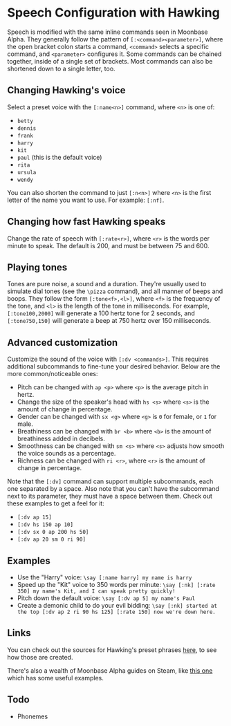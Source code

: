 # Speech Configuration with Hawking

Speech is modified with the same inline commands seen in Moonbase Alpha. They generally follow the pattern of `[:<command><parameter>]`, where the open bracket colon starts a command, `<command>` selects a specific command, and  `<parameter>` configures it. Some commands can be chained together, inside of a single set of brackets. Most commands can also be shortened down to a single letter, too.

## Changing Hawking's voice
Select a preset voice with the `[:name<n>]` command, where `<n>` is one of:
- `betty`
- `dennis`
- `frank`
- `harry`
- `kit`
- `paul` (this is the default voice)
- `rita`
- `ursula`
- `wendy`

You can also shorten the command to just `[:n<n>]` where `<n>` is the first letter of the name you want to use. For example: `[:nf]`.

## Changing how fast Hawking speaks
Change the rate of speech with `[:rate<r>]`, where `<r>` is the words per minute to speak. The default is 200, and must be between 75 and 600.

## Playing tones
Tones are pure noise, a sound and a duration. They're usually used to simulate dial tones (see the `\pizza` command), and all manner of beeps and boops. They follow the form `[:tone<f>,<l>]`, where `<f>` is the frequency of the tone, and `<l>` is the length of the tone in milliseconds. For example, `[:tone100,2000]` will generate a 100 hertz tone for 2 seconds, and `[:tone750,150]` will generate a beep at 750 hertz over 150 milliseconds.

## Advanced customization
Customize the sound of the voice with `[:dv <commands>]`. This requires additional subcommands to fine-tune your desired behavior. Below are the more common/noticeable ones:
- Pitch can be changed with `ap <p>` where `<p>` is the average pitch in hertz.
- Change the size of the speaker\'s head with `hs <s>` where `<s>` is the amount of change in percentage.
- Gender can be changed with `sx <g>` where `<g>` is `0` for female, or `1` for male.
- Breathiness can be changed with `br <b>` where `<b>` is the amount of breathiness added in decibels.
- Smoothness can be changed with `sm <s>` where `<s>` adjusts how smooth the voice sounds as a percentage.
- Richness can be changed with `ri <r>`, where `<r>` is the amount of change in percentage.

Note that the `[:dv]` command can support multiple subcommands, each one separated by a space. Also note that you can't have the subcommand next to its parameter, they must have a space between them. Check out these examples to get a feel for it:
- `[:dv ap 15]`
- `[:dv hs 150 ap 10]`
- `[:dv sx 0 ap 200 hs 50]`
- `[:dv ap 20 sm 0 ri 90]`

## Examples
- Use the "Harry" voice: `\say [:name harry] my name is harry`
- Speed up the "Kit" voice to 350 words per minute: `\say [:nk] [:rate 350] my name's Kit, and I can speak pretty quickly!`
- Pitch down the default voice: `\say [:dv ap 5] my name's Paul`
- Create a demonic child to do your evil bidding: `\say [:nk] started at the top [:dv ap 2 ri 90 hs 125] [:rate 150] now we're down here.`

## Links
You can check out the sources for Hawking's preset phrases [here](https://github.com/naschorr/hawking-phrases), to see how those are created.

There's also a wealth of Moonbase Alpha guides on Steam, like [this one](https://steamcommunity.com/sharedfiles/filedetails/?id=128648903) which has some useful examples.

## Todo
- Phonemes
